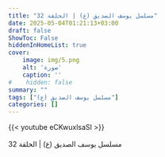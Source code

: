 ```yaml
---
title: "مسلسل يوسف الصديق (ع) | الحلقة 32"
date: 2025-05-04T01:21:13+03:00
draft: false
ShowToc: False
hiddenInHomeList: true
cover:
    image: img/5.png
    alt: 'صورة'
    caption: ''
#    hidden: false
summary: ""
tags: ["مسلسل يوسف الصديق (ع)"]
categories: []
---
```


{{< youtube eCKwuxlsaSI >}}  
 <br>
مسلسل يوسف الصديق (ع) | الحلقة 32